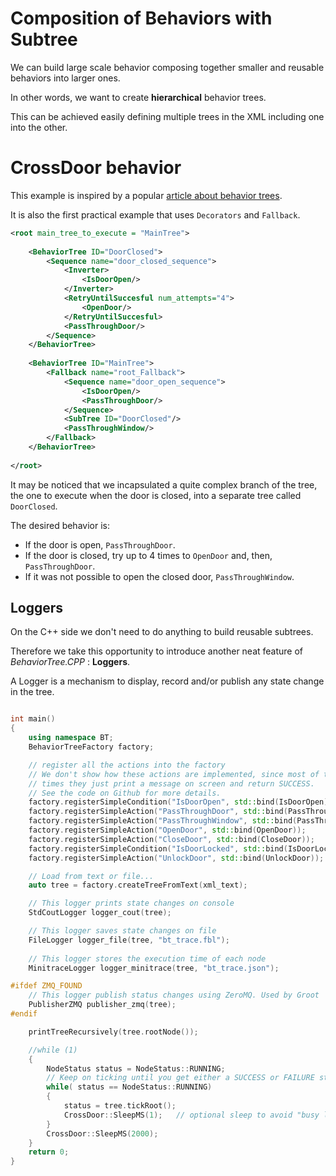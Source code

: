 # Composition of Behaviors with Subtree

We can build large scale behavior composing together smaller and reusable
behaviors into larger ones.

In other words, we want to create __hierarchical__ behavior trees. 

This can be achieved easily defining multiple trees in the XML including one
into the other.

# CrossDoor behavior

This example is inspired by a popular 
[article about behavior trees](http://www.gamasutra.com/blogs/ChrisSimpson/20140717/221339/Behavior_trees_for_AI_How_they_work.php).

It is also the first practical example that uses `Decorators` and `Fallback`.

```XML hl_lines="1 3 15"
<root main_tree_to_execute = "MainTree">
	
    <BehaviorTree ID="DoorClosed">
        <Sequence name="door_closed_sequence">
            <Inverter>
                <IsDoorOpen/>
            </Inverter>
            <RetryUntilSuccesful num_attempts="4">
                <OpenDoor/>
            </RetryUntilSuccesful>
            <PassThroughDoor/>
        </Sequence>
    </BehaviorTree>
    
    <BehaviorTree ID="MainTree">
        <Fallback name="root_Fallback">
            <Sequence name="door_open_sequence">
                <IsDoorOpen/>
                <PassThroughDoor/>
            </Sequence>
            <SubTree ID="DoorClosed"/>
            <PassThroughWindow/>
        </Fallback>
    </BehaviorTree>
    
</root>
```

It may be noticed that we incapsulated a quite complex branch of the tree,
the one to execute when the door is closed, into a separate tree called
`DoorClosed`.

The desired behavior is:

- If the door is open, `PassThroughDoor`.
- If the door is closed, try up to 4 times to `OpenDoor` and, then, `PassThroughDoor`.
- If it was not possible to open the closed door, `PassThroughWindow`.


## Loggers

On the C++ side we don't need to do anything to build reusable subtrees.

Therefore we take this opportunity to introduce another neat feature of
_BehaviorTree.CPP_ : __Loggers__.

A Logger is a mechanism to display, record and/or publish any state change in the tree.


```C++

int main()
{
    using namespace BT;
    BehaviorTreeFactory factory;

    // register all the actions into the factory
    // We don't show how these actions are implemented, since most of the 
    // times they just print a message on screen and return SUCCESS.
    // See the code on Github for more details.
    factory.registerSimpleCondition("IsDoorOpen", std::bind(IsDoorOpen));
    factory.registerSimpleAction("PassThroughDoor", std::bind(PassThroughDoor));
    factory.registerSimpleAction("PassThroughWindow", std::bind(PassThroughWindow));
    factory.registerSimpleAction("OpenDoor", std::bind(OpenDoor));
    factory.registerSimpleAction("CloseDoor", std::bind(CloseDoor));
    factory.registerSimpleCondition("IsDoorLocked", std::bind(IsDoorLocked));
    factory.registerSimpleAction("UnlockDoor", std::bind(UnlockDoor));

    // Load from text or file...
    auto tree = factory.createTreeFromText(xml_text);

    // This logger prints state changes on console
    StdCoutLogger logger_cout(tree);

    // This logger saves state changes on file
    FileLogger logger_file(tree, "bt_trace.fbl");
    
    // This logger stores the execution time of each node
    MinitraceLogger logger_minitrace(tree, "bt_trace.json");

#ifdef ZMQ_FOUND
    // This logger publish status changes using ZeroMQ. Used by Groot
    PublisherZMQ publisher_zmq(tree);
#endif

    printTreeRecursively(tree.rootNode());

    //while (1)
    {
        NodeStatus status = NodeStatus::RUNNING;
        // Keep on ticking until you get either a SUCCESS or FAILURE state
        while( status == NodeStatus::RUNNING)
        {
            status = tree.tickRoot();
            CrossDoor::SleepMS(1);   // optional sleep to avoid "busy loops"
        }
        CrossDoor::SleepMS(2000);
    }
    return 0;
}

```




